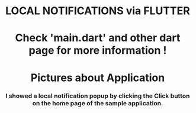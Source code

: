 <h1 align="center">LOCAL NOTIFICATIONS via FLUTTER</h1> 
<h1 align="center">Check 'main.dart' and other dart page for more information ! </h1> 
<h1 align="center">Pictures about Application</h1> 
<h3 align="center">I showed a local notification popup by clicking the Click button on the home page of the sample application.
</h3> 



  
